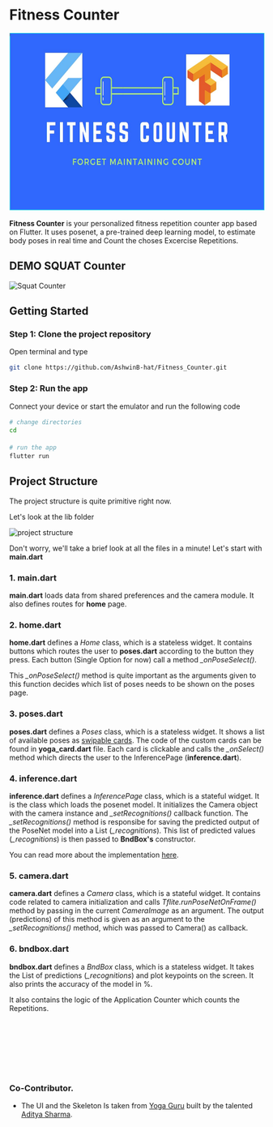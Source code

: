 # Fitness Counter

<img src="https://github.com/AshwinB-hat/Fitness_Counter/blob/master/screenshots/fitnessCounter.JPG" alt="Home" height="350"/>

**Fitness Counter** is your personalized fitness repetition counter app based on Flutter. It uses posenet, a pre-trained deep learning model, to estimate body poses in real time and Count the choses Excercise Repetitions.

## DEMO SQUAT Counter
![Squat Counter](https://github.com/AshwinB-hat/Fitness_Counter/blob/master/screenshots/demo.gif)

## Getting Started

### Step 1: Clone the project repository
Open terminal and type

```sh
git clone https://github.com/AshwinB-hat/Fitness_Counter.git
```

### Step 2: Run the app
Connect your device or start the emulator and run the following code

```sh
# change directories
cd

# run the app
flutter run
```

## Project Structure

The project structure is quite primitive right now. 

Let's look at the lib folder

<img src="https://github.com/adityaas26/Yoga-Guru/blob/master/screenshots/fitnessCounter-lib.JPG" alt="project structure" height="400"/>

Don't worry, we'll take a brief look at all the files in a minute! Let's start with **main.dart**

### 1. main.dart
**main.dart** loads data from shared preferences and the camera module. It also defines routes for **home** page.

### 2. home.dart
**home.dart** defines a *Home* class, which is a stateless widget. It contains buttons which routes the user to **poses.dart** according to the button they press. Each button (Single Option for now) call a method *_onPoseSelect()*.

This *_onPoseSelect()* method is quite important as the arguments given to this function decides which list of poses needs to be shown on the poses page.

### 3. poses.dart
**poses.dart** defines a *Poses* class, which is a stateless widget. It shows a list of available poses as [swipable cards](https://pub.dev/packages/flutter_swiper). The code of the custom cards can be found in **yoga_card.dart** file. Each card is clickable and calls the *_onSelect()* method which directs the user to the InferencePage (**inference.dart**).

### 4. inference.dart
**inference.dart** defines a *InferencePage* class, which is a stateful widget. It is the class which loads the posenet model. It initializes the Camera object with the camera instance and *_setRecognitions()* callback function. The *_setRecognitions()* method is responsibe for saving the predicted output of the PoseNet model into a List (*_recognitions*). This list of predicted values (*_recognitions*) is then passed to **BndBox's** constructor.

You can read more about the implementation [here](https://github.com/shaqian/flutter_tflite#posenet).

### 5. camera.dart
**camera.dart** defines a *Camera* class, which is a stateful widget. It contains code related to camera initialization and calls *Tflite.runPoseNetOnFrame()* method by passing in the current *CameraImage* as an argument. The output (predictions) of this method is given as an argument to the *_setRecognitions()* method, which was passed to Camera() as callback.

### 6. bndbox.dart
**bndbox.dart** defines a *BndBox* class, which is a stateless widget. It takes the List of predictions (*_recognitions*) and plot keypoints on the screen. It also prints the accuracy of the model in %.

It also contains the logic of the Application Counter which counts the Repetitions.

<br /><br /><br /><br /><br /><br />

### Co-Contributor.
 - The UI and the Skeleton Is taken from  [Yoga Guru](https://github.com/BetaPundit/Yoga-Guru) built by the talented [Aditya Sharma](https://github.com/BetaPundit).
